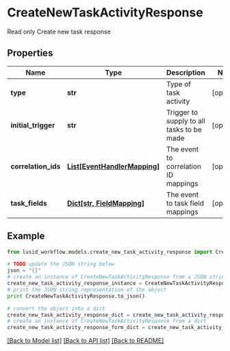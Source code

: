 # CreateNewTaskActivityResponse

Read only Create new task response

## Properties
Name | Type | Description | Notes
------------ | ------------- | ------------- | -------------
**type** | **str** | Type of task activity | [optional] 
**initial_trigger** | **str** | Trigger to supply to all tasks to be made | [optional] 
**correlation_ids** | [**List[EventHandlerMapping]**](EventHandlerMapping.md) | The event to correlation ID mappings | [optional] 
**task_fields** | [**Dict[str, FieldMapping]**](FieldMapping.md) | The event to task field mappings | [optional] 

## Example

```python
from lusid_workflow.models.create_new_task_activity_response import CreateNewTaskActivityResponse

# TODO update the JSON string below
json = "{}"
# create an instance of CreateNewTaskActivityResponse from a JSON string
create_new_task_activity_response_instance = CreateNewTaskActivityResponse.from_json(json)
# print the JSON string representation of the object
print CreateNewTaskActivityResponse.to_json()

# convert the object into a dict
create_new_task_activity_response_dict = create_new_task_activity_response_instance.to_dict()
# create an instance of CreateNewTaskActivityResponse from a dict
create_new_task_activity_response_form_dict = create_new_task_activity_response.from_dict(create_new_task_activity_response_dict)
```
[[Back to Model list]](../README.md#documentation-for-models) [[Back to API list]](../README.md#documentation-for-api-endpoints) [[Back to README]](../README.md)


